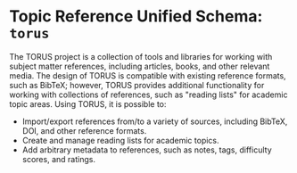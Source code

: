# Topic Reference Unified Schema: `torus`

The TORUS project is a collection of tools and libraries for working with subject matter references, including articles,
books, and other relevant media. The design of TORUS is compatible with existing reference formats, such as BibTeX; however,
TORUS provides additional functionality for working with collections of references, such as "reading lists" for academic
topic areas. Using TORUS, it is possible to:

- Import/export references from/to a variety of sources, including BibTeX, DOI, and other reference formats.
- Create and manage reading lists for academic topics.
- Add arbitrary metadata to references, such as notes, tags, difficulty scores, and ratings.


